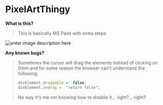 # PixelArtThingy

**What is this?**
> This is basically MS Paint with extra steps


![enter image description here](https://i.imgur.com/QnAYqM7.gif)


**Any known bugs?**
> Sometimes the cursor will drag the elements instead of clicking on them and for some reason the browser can't understand the following: 
>  ```javascript
>  divElement.draggable =  false; 
>  divElement.ondrag =  "return false";
>  ```
>  No way it's me not knowing how to disable it... right?... right?
